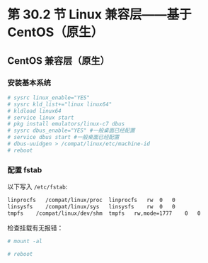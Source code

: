 # 第 30.2 节 Linux 兼容层——基于 CentOS（原生）


## CentOS 兼容层（原生）

### 安装基本系统

```sh
# sysrc linux_enable="YES"
# sysrc kld_list+="linux linux64"
# kldload linux64
# service linux start
# pkg install emulators/linux-c7 dbus
# sysrc dbus_enable="YES" #一般桌面已经配置
# service dbus start #一般桌面已经配置
# dbus-uuidgen > /compat/linux/etc/machine-id
# reboot
```

### 配置 fstab

以下写入 `/etc/fstab`:

```sh
linprocfs   /compat/linux/proc	linprocfs	rw	0	0
linsysfs    /compat/linux/sys	linsysfs	rw	0	0
tmpfs    /compat/linux/dev/shm	tmpfs	rw,mode=1777	0	0
```

检查挂载有无报错：

```sh
# mount -al
```

```sh
# reboot
```


